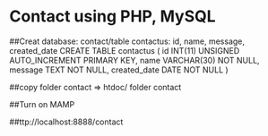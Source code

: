 # Contact using PHP, MySQL

##Creat database: contact/table contactus: id, name, message, created_date
	CREATE TABLE contactus (
            id INT(11) UNSIGNED AUTO_INCREMENT PRIMARY KEY, 
            name VARCHAR(30) NOT NULL,
            message TEXT NOT NULL,
            created_date DATE NOT NULL
           )


##copy folder contact => htdoc/ folder contact

##Turn on MAMP 

##ttp://localhost:8888/contact